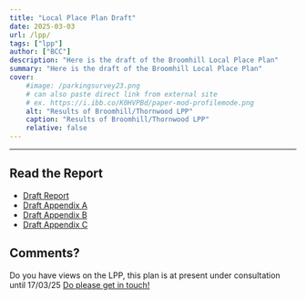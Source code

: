 ```yaml
---
title: "Local Place Plan Draft" 
date: 2025-03-03
url: /lpp/
tags: ["lpp"]
author: ["BCC"]
description: "Here is the draft of the Broomhill Local Place Plan" 
summary: "Here is the draft of the Broomhill Local Place Plan" 
cover:
    #image: /parkingsurvey23.png
    # can also paste direct link from external site
    # ex. https://i.ibb.co/K0HVPBd/paper-mod-profilemode.png
    alt: "Results of Broomhill/Thornwood LPP"
    caption: "Results of Broomhill/Thornwood LPP"
    relative: false 
---
```

---


## Read the Report
+ [Draft Report](/24004_Broomhill-Place-Plan_DRAFT.pdf)
+ [Draft Appendix A](/24004_Broomhill-Place-Plan_Appendix-A_DRAFT.pdf)
+ [Draft Appendix B](/24004_Broomhill-Place-Plan_Appendix-B_DRAFT.pdf)
+ [Draft Appendix C](/24004_Broomhill-Place-Plan_Appendix-C_DRAFT.pdf)

## Comments?

Do you have views on the LPP, this plan is at present under consultation until 17/03/25 [Do please get in touch!](/contactus/)
